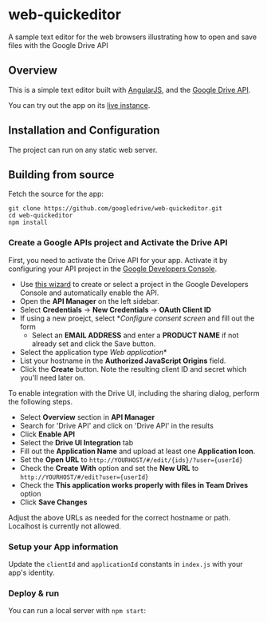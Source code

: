 # web-quickeditor

A sample text editor for the web browsers illustrating how to open and save files with the Google Drive API

## Overview

This is a simple text editor built with [AngularJS](https://www.angularjs.org),
and the [Google Drive API](https://developers.google.com/drive/web).

You can try out the app on its [live instance](http://googledrive.github.io/web-quickeditor).

## Installation and Configuration

The project can run on any static web server.

## Building from source

Fetch the source for the app:

    git clone https://github.com/googledrive/web-quickeditor.git
    cd web-quickeditor
    npm install

### Create a Google APIs project and Activate the Drive API

First, you need to activate the Drive API for your app. Activate it by configuring your API project in the
[Google Developers Console](https://console.developers.google.com/).

- Use [this wizard](https://console.developers.google.com/start/api?id=drive) to create or select a project in the Google Developers Console and automatically enable the API.
- Open the **API Manager** on the left sidebar.
- Select **Credentials** -> **New Credentials** -> **OAuth Client ID**
- If using a new proejct, select **Configure consent screen* and fill out the form
    - Select an **EMAIL ADDRESS** and enter a **PRODUCT NAME** if not already set and click the Save button.
- Select the application type *Web application**
- List your hostname in the **Authorized JavaScript Origins** field.
- Click the **Create** button. Note the resulting client ID and secret which you'll need later on.

To enable integration with the Drive UI, including the sharing dialog, perform the following steps.

- Select **Overview** section in **API Manager**
- Search for 'Drive API' and click on 'Drive API' in the results
- Click **Enable API**
- Select the **Drive UI Integration** tab
- Fill out the **Application Name** and upload at least one **Application Icon**.
- Set the **Open URL** to `http://YOURHOST/#/edit/{ids}/?user={userId}`
- Check the **Create With** option and set the **New URL** to `http://YOURHOST/#/edit?user={userId}`
- Check the **This application works properly with files in Team Drives** option
- Click **Save Changes**

Adjust the above URLs as needed for the correct hostname or path. Localhost is currently not allowed.

### Setup your App information

Update the `clientId` and `applicationId` constants in `index.js` with your app's identity.

### Deploy & run

You can run a local server with `npm start`:
